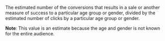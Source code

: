 The estimated number of the conversions that results in a sale or another measure of success to a particular age group or gender, divided by the estimated number of clicks by a particular age group or gender. 

**Note**: This value is an estimate because the age and gender is not known for the entire audience.
